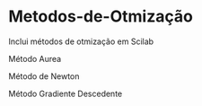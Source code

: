 # Metodos-de-Otmização

Inclui métodos de otmização em Scilab

Método Aurea

Método de Newton

Método Gradiente Descedente
